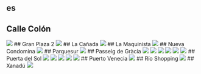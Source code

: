 ## es
## Calle Colón
<img src="https://www.apple.com/es/retail/callecolon/images/hero_large_2x.jpg"/>
## Gran Plaza 2
<img src="https://www.apple.com/es/retail/granplaza2/images/hero_large_2x.jpg"/>
## La Cañada
<img src="https://www.apple.com/es/retail/lacanada/images/hero_large_2x.jpg"/>
## La Maquinista
<img src="https://www.apple.com/es/retail/lamaquinista/images/hero_large_2x.jpg"/>
## Nueva Condomina
<img src="https://www.apple.com/es/retail/nuevacondomina/images/hero_large_2x.jpg"/>
## Parquesur
<img src="https://www.apple.com/es/retail/parquesur/images/hero_large_2x.jpg"/>
## Passeig de Gràcia
<img src="https://www.apple.com/es/retail/passeigdegracia/images/hero_large_2x.jpg"/>
<img src="nan"/>
<img src="nan"/>
<img src="nan"/>
<img src="nan"/>
<img src="nan"/>
## Puerta del Sol
<img src="https://www.apple.com/es/retail/puertadelsol/images/hero_large_2x.jpg"/>
<img src="nan"/>
<img src="nan"/>
<img src="nan"/>
<img src="nan"/>
## Puerto Venecia
<img src="https://www.apple.com/es/retail/puertovenecia/images/hero_large_2x.jpg"/>
## Río Shopping
<img src="https://www.apple.com/es/retail/rioshopping/images/hero_large_2x.jpg"/>
## Xanadú
<img src="https://www.apple.com/es/retail/xanadu/images/hero_large_2x.jpg"/>
